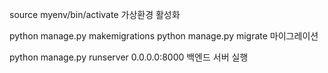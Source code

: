 source myenv/bin/activate 
가상환경 활성화

python manage.py makemigrations
python manage.py migrate
마이그레이션

python manage.py runserver 0.0.0.0:8000
백엔드 서버 실행
